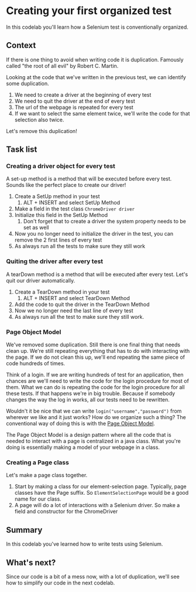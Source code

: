 # Creating your first organized test

In this codelab you'll learn how a Selenium test is conventionally organized.

## Context
If there is one thing to avoid when writing code it is duplication. 
Famously called "the root of all evil" by Robert C. Martin.

Looking at the code that we've written in the previous test, we can identify some duplication.
1. We need to create a driver at the beginning of every test
2. We need to quit the driver at the end of every test
3. The url of the webpage is repeated for every test
4. If we want to select the same element twice, we'll write the code for that selection also twice.

Let's remove this duplication!

## Task list
### Creating a driver object for every test
A set-up method is a method that will be executed before every test.
Sounds like the perfect place to create our driver!

1. Create a SetUp method in your test
   1. ALT + INSERT and select SetUp Method
2. Make a field in the test class `ChromeDriver driver`
3. Initialize this field in the SetUp Method
   1. Don't forget that to create a driver the system property needs to be set as well
4. Now you no longer need to initialize the driver in the test, you can remove the 2 first lines of every test
5. As always run all the tests to make sure they still work

### Quiting the driver after every test
A tearDown method is a method that will be executed after every test.
Let's quit our driver automatically.

1. Create a TearDown method in your test
   1. ALT + INSERT and select TearDown Method
2. Add the code to quit the driver in the TearDown Method
3. Now we no longer need the last line of every test
4. As always run all the test to make sure they still work.

### Page Object Model
We've removed some duplication. Still there is one final thing that needs clean up.
We're still repeating everything that has to do with interacting with the page.
If we do not clean this up, we'll end repeating the same piece of code hundreds of times.

Think of a login. If we are writing hundreds of test for an application, then chances are we'll need to write the code for the login procedure for most of them.
What we can do is repeating the code for the login procedure for all these tests. 
If that happens we're in big trouble. Because if somebody changes the way the log in works, all our tests need to be rewritten.

Wouldn't it be nice that we can write `login("username","password")` from wherever we like and it just works? How do we organize such a thing?
The conventional way of doing this is with the [Page Object Model](https://www.selenium.dev/documentation/test_practices/encouraged/page_object_models/).

The Page Object Model is a design pattern where all the code that is needed to interact with a page is centralized in a java class.
What you're doing is essentially making a model of your webpage in a class.

### Creating a Page class
Let's make a page class together.

1. Start by making a class for our element-selection page. Typically, page classes have the Page suffix. So `ElementSelectionPage` would be a good name for our class.
2. A page will do a lot of interactions with a Selenium driver. So make a field and constructor for the ChromeDriver 


## Summary

In this codelab you've learned how to write tests using Selenium.

## What's next?

Since our code is a bit of a mess now, with a lot of duplication, we'll see how to simplify our code in the next codelab.
